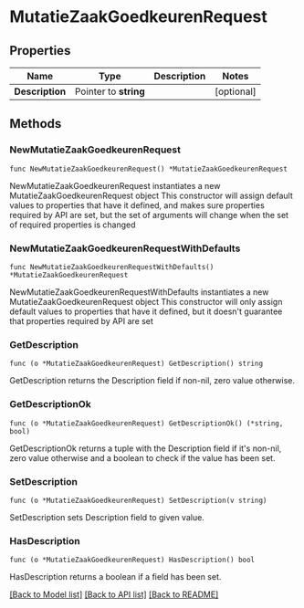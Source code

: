 # MutatieZaakGoedkeurenRequest

## Properties

Name | Type | Description | Notes
------------ | ------------- | ------------- | -------------
**Description** | Pointer to **string** |  | [optional] 

## Methods

### NewMutatieZaakGoedkeurenRequest

`func NewMutatieZaakGoedkeurenRequest() *MutatieZaakGoedkeurenRequest`

NewMutatieZaakGoedkeurenRequest instantiates a new MutatieZaakGoedkeurenRequest object
This constructor will assign default values to properties that have it defined,
and makes sure properties required by API are set, but the set of arguments
will change when the set of required properties is changed

### NewMutatieZaakGoedkeurenRequestWithDefaults

`func NewMutatieZaakGoedkeurenRequestWithDefaults() *MutatieZaakGoedkeurenRequest`

NewMutatieZaakGoedkeurenRequestWithDefaults instantiates a new MutatieZaakGoedkeurenRequest object
This constructor will only assign default values to properties that have it defined,
but it doesn't guarantee that properties required by API are set

### GetDescription

`func (o *MutatieZaakGoedkeurenRequest) GetDescription() string`

GetDescription returns the Description field if non-nil, zero value otherwise.

### GetDescriptionOk

`func (o *MutatieZaakGoedkeurenRequest) GetDescriptionOk() (*string, bool)`

GetDescriptionOk returns a tuple with the Description field if it's non-nil, zero value otherwise
and a boolean to check if the value has been set.

### SetDescription

`func (o *MutatieZaakGoedkeurenRequest) SetDescription(v string)`

SetDescription sets Description field to given value.

### HasDescription

`func (o *MutatieZaakGoedkeurenRequest) HasDescription() bool`

HasDescription returns a boolean if a field has been set.


[[Back to Model list]](../README.md#documentation-for-models) [[Back to API list]](../README.md#documentation-for-api-endpoints) [[Back to README]](../README.md)



